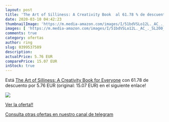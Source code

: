 ```yaml
---
layout: post
title: 'The Art of Silliness: A Creativity Book  al 61.78 % de descuento'
date: 2020-03-10 04:42:23
thumbnailImage: 'https://m.media-amazon.com/images/I/51bdVSLo12L._AC_._SL200_.jpg'
images: [ 'https://m.media-amazon.com/images/I/51bdVSLo12L._AC_._SL200_.jpg' ]
comments: true
category: ofertas
author: ring
slug: 0399537589
description:
actualPrice: 5.76 EUR
comparePrice: 15.07 EUR
inStock: true
---
```


Está [The Art of Silliness: A Creativity Book for Everyone](https://www.amazon.com/dp/0399537589/?tag=redken08-20) con 61.78 de descuento por 5.76 EUR (original: 15.07 EUR) en el siguiente enlace!

[![](https://m.media-amazon.com/images/I/51bdVSLo12L._AC_._SL200_.jpg)](https://www.amazon.com/dp/0399537589/?tag=redken08-20)

[Ver la oferta!!](https://www.amazon.com/dp/0399537589/?tag=redken08-20)

[Consulta otras ofertas en nuestro canal de telegram](https://t.me/s/ofertas25)
